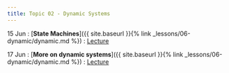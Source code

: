 ```yaml
---
title: Topic 02 - Dynamic Systems
---
```


15 Jun
: [**State Machines**]({{ site.baseurl }}{% link _lessons/06-dynamic/dynamic.md %})
  : [Lecture](https://youtu.be/LV8hcHDwbbs)

17 Jun
: [**More on dynamic systems**]({{ site.baseurl }}{% link _lessons/06-dynamic/dynamic.md %})
  : [Lecture](https://youtu.be/sE1rTUzwlis)
